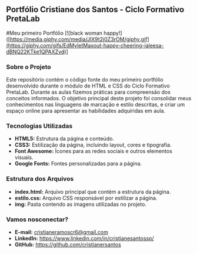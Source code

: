 ## Portfólio Cristiane dos Santos - Ciclo Formativo PretaLab

#Meu primeiro Portfólio
[![black woman happy!]([https://media.giphy.com/media/JIX9t2j0Z3rOM/giphy.gif](https://giphy.com/gifs/EdMyletMaxout-happy-cheering-jaleesa-dBNQ22KTke1QPAXZvd)]
### Sobre o Projeto
Este repositório contém o código fonte do meu primeiro portfólio desenvolvido durante o módulo de HTML e CSS do Ciclo Formativo PretaLab. Durante as aulas fizemos práticas para compreensão dos conceitos informados. O objetivo principal deste projeto foi consolidar meus conhecimentos nas linguagens de marcação  e estilo descritas, e criar um espaço online para apresentar as habilidades adquiridas em aula.

### Tecnologias Utilizadas
* **HTML5:** Estrutura da página e conteúdo.
* **CSS3:** Estilização da página, incluindo layout, cores e tipografia.
* **Font Awesome:** Ícones para as redes sociais e outros elementos visuais.
* **Google Fonts:** Fontes personalizadas para a página.

### Estrutura dos Arquivos
* **index.html:** Arquivo principal que contém a estrutura da página.
* **estilo.css:** Arquivo CSS responsável por estilizar a página.
* **img:** Pasta contendo as imagens utilizadas no projeto.


### Vamos nosconectar?
* **E-mail:** cristianeramoscr6@gmail.com
* **LinkedIn:** https://www.linkedin.com/in/cristianesantossp/
* **GitHub:** https://github.com/cristianersantos

